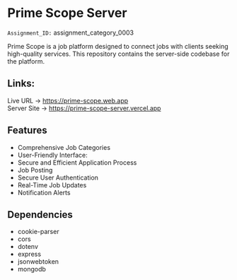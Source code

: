 # Prime Scope Server

`Assignment_ID:` assignment_category_0003

Prime Scope is a job platform designed to connect jobs with clients seeking high-quality services. This repository contains the server-side codebase for the platform.

## Links:

Live URL -> https://prime-scope.web.app 
<br>
Server Site -> https://prime-scope-server.vercel.app

## Features

- Comprehensive Job Categories
- User-Friendly Interface:
- Secure and Efficient Application Process
- Job Posting 
- Secure User Authentication
- Real-Time Job Updates
- Notification Alerts

## Dependencies

- cookie-parser
- cors
- dotenv
- express
- jsonwebtoken
- mongodb
